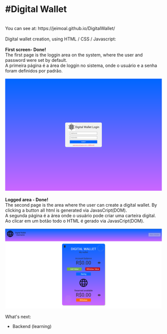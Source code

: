 <h1>#Digital Wallet</h1><br>
You can see at: https://jeimoal.github.io/DigitalWallet/<br>
<br>
Digital wallet creation, using HTML / CSS / Javascript:<br>
<br>
<b>First screen- Done!</b><br>
The first page is the loggin area on the system, where the user and password were set by default.<br>
A primeira página é a área de loggin no sistema, onde o usuário e a senha foram definidos por padrão.<br>
<br>
<img src="login.PNG"><br>
<br>
<b>Logged area - Done!</b><br>
The second page is the area where the user can create a digital wallet.  By clicking a button all html is generated via JavasCript(DOM).<br>
A segunda página é a área onde o usuário pode criar uma carteira digital. Ao clicar em um botão todo o HTML é gerado via JavasCript(DOM).<br>
<br>
<img src="logged.PNG">

What's next:<br>
* Backend (learning)
